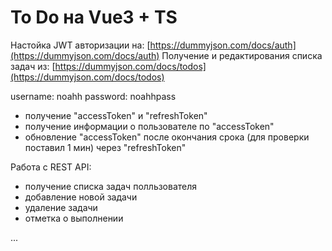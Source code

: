 # To Do на Vue3 + TS

Настойка JWT авторизации на: [https://dummyjson.com/docs/auth](https://dummyjson.com/docs/auth)
Получение и редактирования списка задач из: [https://dummyjson.com/docs/todos](https://dummyjson.com/docs/todos)

username: noahh
password: noahhpass

- получение "accessToken" и "refreshToken"
- получение информации о пользователе по "accessToken"
- обновление "accessToken" после окончания срока (для проверки поставил 1 мин) через "refreshToken"

Работа с REST API:
- получение списка задач полльзователя
- добавление новой задачи 
- удаление задачи
- отметка о выполнении

...


